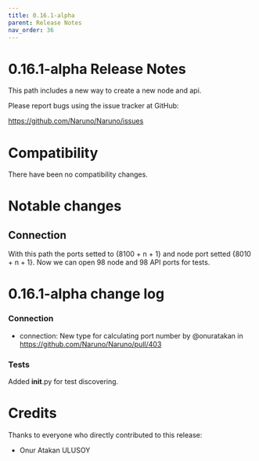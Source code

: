 ```yaml
---
title: 0.16.1-alpha
parent: Release Notes
nav_order: 36
---
```


# 0.16.1-alpha Release Notes

This path includes a new way to create a new node and api.

Please report bugs using the issue tracker at GitHub:

<https://github.com/Naruno/Naruno/issues>

# Compatibility

There have been no compatibility changes.

# Notable changes

## Connection

With this path the ports setted to {8100 + n + 1} and node port setted {8010 + n + 1}.
Now we can open 98 node and 98 API ports for tests.

# 0.16.1-alpha change log

### Connection

- connection: New type for calculating port number by @onuratakan in https://github.com/Naruno/Naruno/pull/403

### Tests

Added **init**.py for test discovering.

# Credits

Thanks to everyone who directly contributed to this release:

- Onur Atakan ULUSOY
